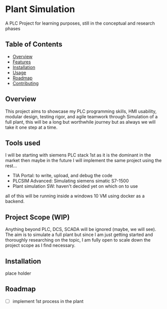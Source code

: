 # Plant Simulation
A PLC Project for learning purposes, still in the conceptual and research phases

## Table of Contents
- [Overview](#Overview)
- [Features](#features)
- [Installation](#installation)
- [Usage](#usage)
- [Roadmap](#Roadmap)
- [Contributing](#contributing)

## Overview
This project aims to showcase my PLC programming skills, HMI usability, modular design, testing rigor, and agile teamwork through Simulation of a full plant, this will be a long but worthwhile journey but as always we will take it one step at a time.

## Tools used
I will be starting with siemens PLC stack 1st as it is the dominant in the market then maybe in the future I will implement the same project using the rest...
- TIA Portal: to write, upload, and debug the code
- PLCSIM Advanced: Simulating siemens simatic S7-1500
- Plant simulation SW: haven't decided yet on which on to use

all of this will be running inside a windows 10 VM using docker as a backend.

## Project Scope (WIP)
Anything beyond PLC, DCS, SCADA will be ignored (maybe, we will see). The aim is to simulate a full plant but since I am just getting started and thoroughly researching on the topic, I am fully open to scale down the project scope as I find necessary.

## Installation
place holder

## Roadmap
- [ ] implement 1st process in the plant
